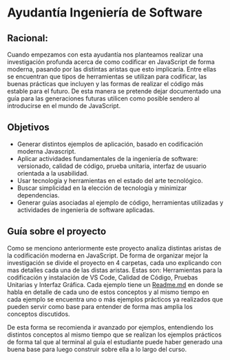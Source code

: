 # Ayudantía Ingeniería de Software

## Racional:

Cuando empezamos con esta ayudantía nos planteamos realizar una investigación profunda acerca de como codificar en JavaScript de forma moderna, pasando por las distintas aristas que esto implicaría. Entre ellas se encuentran que tipos de herramientas se utilizan para codificar, las buenas prácticas que incluyen y las formas de realizar el código más estable para el futuro. De esta manera se pretende dejar documentado una guía para las generaciones futuras utilicen como posible sendero al introducirse en el mundo de JavaScript.

## Objetivos

- Generar distintos ejemplos de aplicación, basado en codificación moderna Javascript.
- Aplicar actividades fundamentales de la ingeniería de software: versionado, calidad de código, prueba unitaria, interfaz de usuario orientada a la usabilidad.
- Usar tecnología y herramientas en el estado del arte tecnológico.
- Buscar simplicidad en la elección de tecnología y minimizar dependencias.
- Generar guías asociadas al ejemplo de código, herramientas utilizadas y actividades de ingeniería de software aplicadas.

## Guía sobre el proyecto

Como se menciono anteriormente este proyecto analiza distintas aristas de la codificación moderna en JavaScript. De forma de organizar mejor la investigación se divide el proyecto en 4 carpetas, cada uno explicando con mas detalles cada una de las distas aristas. Estas son: Herramientas para la codificación y instalación de VS Code, Calidad de Código, Pruebas Unitarias y Interfaz Gráfica. Cada ejemplo tiene un [Readme.md](http://readme.md/) en donde se habla en detalle de cada uno de estos conceptos y al mismo tiempo en cada ejemplo se encuentra uno o más ejemplos prácticos ya realizados que pueden servir como base para entender de forma mas amplia los conceptos discutidos.

De esta forma se recomienda ir avanzado por ejemplos, entendiendo los distintos conceptos al mismo tiempo que se realizan los ejemplos prácticos de forma tal que al terminal al guía el estudiante puede haber generado una buena base para luego construir sobre ella a lo largo del curso.
